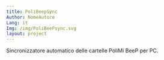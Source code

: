 ```yaml
---
title: PoliBeepSync
Author: NomeAutore
Lang: it
Img: /img/PoliBeePsync.svg
layout: project
---
```

Sincronizzatore automatico delle cartelle PoliMi BeeP per PC.
